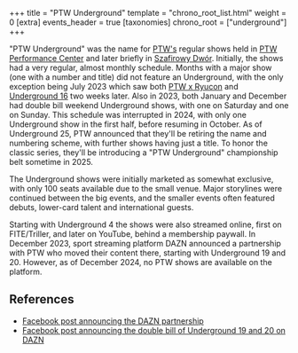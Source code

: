 +++
title = "PTW Underground"
template = "chrono_root_list.html"
weight = 0
[extra]
events_header = true
[taxonomies]
chrono_root = ["underground"]
+++

"PTW Underground" was the name for [PTW's](@/o/ptw.md) regular shows held in [PTW Performance Center](@/v/ptw-targowa.md) and later briefly in [Szafirowy Dwór](@/v/dworek-kozlow.md). Initially, the shows had a very regular, almost monthly schedule.
Months with a major show (one with a number and title) did not feature an Underground, with the only exception being July 2023 which saw both [PTW x Ryucon](@/e/ptw/2023-07-16-ptw-x-ryucon.md) and [Underground 16](@/e/ptw/2023-07-30-ptw-underground-16.md) two weeks later.
Also in 2023, both January and December had double bill weekend Underground shows, with one on Saturday and one on Sunday.
This schedule was interrupted in 2024, with only one Underground show in the first half, before resuming in October.
As of Underground 25, PTW announced that they'll be retiring the name and numbering scheme, with further shows having just a title. To honor the classic series, they'll be introducing a "PTW Underground" championship belt sometime in 2025.

The Underground shows were initially marketed as somewhat exclusive, with only 100 seats available due to the small venue. Major storylines were continued between the big events, and the smaller events often featured debuts, lower-card talent and international guests.

Starting with Underground 4 the shows were also streamed online, first on FITE/Triller, and later on YouTube, behind a membership paywall. In December 2023, sport streaming platform DAZN announced a partnership with PTW who moved their content there, starting with Underground 19 and 20. However, as of December 2024, no PTW shows are available on the platform.

## References

* [Facebook post announcing the DAZN partnership](https://www.facebook.com/PrimeTimeWrestlingPL/posts/pfbid02KAbfdDPw5QWuiogVCND1Z9UgCu9ziyXBEqQmwPCfoEpVceeoQMW255MvtjxYgRY4l)
* [Facebook post announcing the double bill of Underground 19 and 20 on DAZN](https://www.facebook.com/PrimeTimeWrestlingPL/posts/pfbid0NhhMSHKwq5uSeXwNzTsnMez4pZidhgojpywrqp2q5hWMMZq5nFCK8gTQ9BQ3AMm3l)
